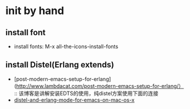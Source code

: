 # init by hand
## install font
- install fonts: M-x all-the-icons-install-fonts

## install Distel(Erlang extends)
- [post-modern-emacs-setup-for-erlang](http://www.lambdacat.com/post-modern-emacs-setup-for-erlang/）  
:: 该博客是讲解安装EDTS的使用，纯distel方案使用下面的连接
- [distel-and-erlang-mode-for-emacs-on-mac-os-x](http://bob.ippoli.to/archives/2007/03/16/distel-and-erlang-mode-for-emacs-on-mac-os-x/)

